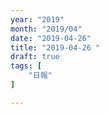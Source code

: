 ```yaml
---
year: "2019"
month: "2019/04"
date: "2019-04-26"
title: "2019-04-26 "
draft: true
tags: [
    "日報"
]

---
```


